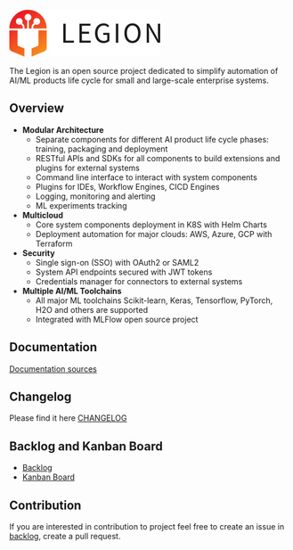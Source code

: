 ![LegionLogo](docs/images/legion-logo-h.png)

The Legion is an open source project dedicated to simplify automation of AI/ML products life cycle for small and large-scale enterprise systems.

## Overview

* **Modular Architecture**
  * Separate components for different AI product life cycle phases: training, packaging and deployment
  * RESTful APIs and SDKs for all components to build extensions and plugins for external systems
  * Command line interface to interact with system components
  * Plugins for IDEs, Workflow Engines, CICD Engines
  * Logging, monitoring and alerting
  * ML experiments tracking
* **Multicloud**
  * Core system components deployment in K8S with Helm Charts
  * Deployment automation for major clouds: AWS, Azure, GCP with Terraform 
* **Security**
  * Single sign-on (SSO) with OAuth2 or SAML2
  * System API endpoints secured with JWT tokens
  * Credentials manager for connectors to external systems 
* **Multiple AI/ML Toolchains**
  * All major ML toolchains Scikit-learn, Keras, Tensorflow, PyTorch, H2O and others are supported
  * Integrated with MLFlow open source project

## Documentation

[Documentation sources](/docs/source)

## Changelog
Please find it here [CHANGELOG](CHANGELOG.md)

## Backlog and Kanban Board
* [Backlog](https://github.com/legion-platform/legion/issues)
* [Kanban Board](https://github.com/orgs/legion-platform/projects/1)

## Contribution
If you are interested in contribution to project feel free to create an issue in [backlog](https://github.com/legion-platform/legion/issues), create a pull request.
